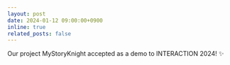 ```yaml
---
layout: post
date: 2024-01-12 09:00:00+0900
inline: true
related_posts: false
---
```


Our project MyStoryKnight accepted as a demo to INTERACTION 2024! ✨

